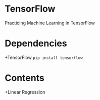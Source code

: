 # TensorFlow
 Practicing Machine Learning in TensorFlow

# Dependencies
 +TensorFlow
	`pip install tensorflow`
 
# Contents
+Linear Regression
 
